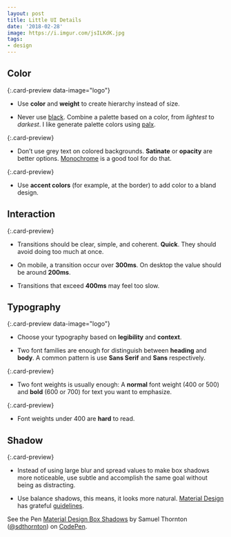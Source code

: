 ```yaml
---
layout: post
title: Little UI Details
date: '2018-02-28'
image: https://i.imgur.com/jsILKdK.jpg
tags:
- design
---
```


## Color

[](https://medium.com/refactoring-ui/7-practical-tips-for-cheating-at-design-40c736799886){:.card-preview data-image="logo"}

-  Use **color** and **weight** to create hierarchy instead of size.

- Never use [black](https://ianstormtaylor.com/design-tip-never-use-black). Combine a palette based on a color, from *lightest* to *darkest*. I like generate palette colors using [palx](https://palx.jxnblk.com).

[](https://palx.jxnblk.com/D4A14B){:.card-preview}

- Don’t use grey text on colored backgrounds. **Satinate** or **opacity** are better options. [Monochrome](https://monochrome.jxnblk.com) is a good tool for do that.

[](https://monochrome.jxnblk.com/D4A14B){:.card-preview}

- Use **accent colors** (for example, at the border) to add color to a bland design.

## Interaction

[](https://medium.com/ux-in-motion/creating-usability-with-motion-the-ux-in-motion-manifesto-a87a4584ddc){:.card-preview}

- Transitions should be clear, simple, and coherent. **Quick**. They should avoid doing too much at once.

- On mobile, a transition occur over **300ms**. On desktop the value should be around **200ms**.

- Transitions that exceed **400ms** may feel too slow.


## Typography

[](https://fontpair.co){:.card-preview data-image="logo"}

- Choose your typography based on **legibility** and **context**.

- Two font families are enough for distinguish between **heading** and **body**. A common pattern is use **Sans Serif** and **Sans** respectively.

[](https://www.youtube.com/watch?v=G0nZ0kLPXdA){:.card-preview}

- Two font weights is usually enough: A **normal** font weight (400 or 500) and **bold** (600 or 700) for text you want to emphasize.

[](https://platzi.com/blog/tipografia/){:.card-preview}

- Font weights under 400 are **hard** to read.

## Shadow

[](https://material.io){:.card-preview}

- Instead of using large blur and spread values to make box shadows more noticeable, use subtle and accomplish the same goal without being as distracting.

- Use balance shadows, this means, it looks more natural. [Material Design](https://material.io/guidelines/material-design/elevation-shadows.html) has grateful [guidelines](https://codepen.io/sdthornton/pen/wBZdXq#code-area).

<p data-height="341" data-theme-id="0" data-slug-hash="wBZdXq" data-default-tab="result" data-user="sdthornton" data-embed-version="2" data-pen-title="Material Design Box Shadows" class="codepen">See the Pen <a href="https://codepen.io/sdthornton/pen/wBZdXq/">Material Design Box Shadows</a> by Samuel Thornton (<a href="https://codepen.io/sdthornton">@sdthornton</a>) on <a href="https://codepen.io">CodePen</a>.</p>
<script async src="https://static.codepen.io/assets/embed/ei.js"></script>